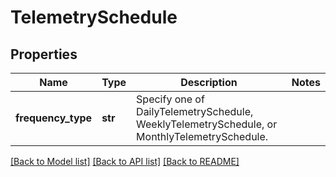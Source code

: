# TelemetrySchedule

## Properties
Name | Type | Description | Notes
------------ | ------------- | ------------- | -------------
**frequency_type** | **str** | Specify one of DailyTelemetrySchedule, WeeklyTelemetrySchedule, or MonthlyTelemetrySchedule. | 

[[Back to Model list]](../README.md#documentation-for-models) [[Back to API list]](../README.md#documentation-for-api-endpoints) [[Back to README]](../README.md)

